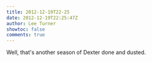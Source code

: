 ```yaml
---
title: 2012-12-19T22-25
date: 2012-12-19T22:25:47Z
author: Lee Turner
showtoc: false
comments: true
---
```


Well, that's another season of Dexter done and dusted.

